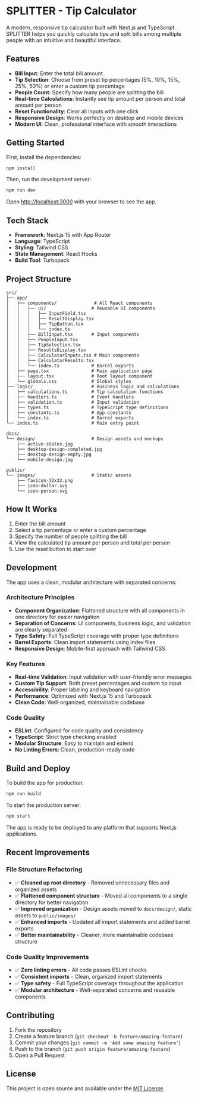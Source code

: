 # SPLITTER - Tip Calculator

A modern, responsive tip calculator built with Next.js and TypeScript. SPLITTER helps you quickly calculate tips and split bills among multiple people with an intuitive and beautiful interface.

## Features

- **Bill Input**: Enter the total bill amount
- **Tip Selection**: Choose from preset tip percentages (5%, 10%, 15%, 25%, 50%) or enter a custom tip percentage
- **People Count**: Specify how many people are splitting the bill
- **Real-time Calculations**: Instantly see tip amount per person and total amount per person
- **Reset Functionality**: Clear all inputs with one click
- **Responsive Design**: Works perfectly on desktop and mobile devices
- **Modern UI**: Clean, professional interface with smooth interactions

## Getting Started

First, install the dependencies:

```bash
npm install
```

Then, run the development server:

```bash
npm run dev
```

Open [http://localhost:3000](http://localhost:3000) with your browser to see the app.

## Tech Stack

- **Framework**: Next.js 15 with App Router
- **Language**: TypeScript
- **Styling**: Tailwind CSS
- **State Management**: React Hooks
- **Build Tool**: Turbopack

## Project Structure

```
src/
├── app/
│   ├── components/              # All React components
│   │   ├── ui/                 # Reusable UI components
│   │   │   ├── InputField.tsx
│   │   │   ├── ResultDisplay.tsx
│   │   │   ├── TipButton.tsx
│   │   │   └── index.ts
│   │   ├── BillInput.tsx       # Input components
│   │   ├── PeopleInput.tsx
│   │   ├── TipSelection.tsx
│   │   ├── ResultsDisplay.tsx
│   │   ├── CalculatorInputs.tsx # Main components
│   │   ├── CalculatorResults.tsx
│   │   └── index.ts            # Barrel exports
│   ├── page.tsx                # Main application page
│   ├── layout.tsx              # Root layout component
│   └── globals.css             # Global styles
├── logic/                      # Business logic and calculations
│   ├── calculations.ts         # Tip calculation functions
│   ├── handlers.ts             # Event handlers
│   ├── validation.ts           # Input validation
│   ├── types.ts                # TypeScript type definitions
│   ├── constants.ts            # App constants
│   └── index.ts                # Barrel exports
└── index.ts                    # Main entry point

docs/
└── design/                     # Design assets and mockups
    ├── active-states.jpg
    ├── desktop-design-completed.jpg
    ├── desktop-design-empty.jpg
    └── mobile-design.jpg

public/
└── images/                     # Static assets
    ├── favicon-32x32.png
    ├── icon-dollar.svg
    └── icon-person.svg
```

## How It Works

1. Enter the bill amount
2. Select a tip percentage or enter a custom percentage
3. Specify the number of people splitting the bill
4. View the calculated tip amount per person and total per person
5. Use the reset button to start over

## Development

The app uses a clean, modular architecture with separated concerns:

### Architecture Principles
- **Component Organization**: Flattened structure with all components in one directory for easier navigation
- **Separation of Concerns**: UI components, business logic, and validation are clearly separated
- **Type Safety**: Full TypeScript coverage with proper type definitions
- **Barrel Exports**: Clean import statements using index files
- **Responsive Design**: Mobile-first approach with Tailwind CSS

### Key Features
- **Real-time Validation**: Input validation with user-friendly error messages
- **Custom Tip Support**: Both preset percentages and custom tip input
- **Accessibility**: Proper labeling and keyboard navigation
- **Performance**: Optimized with Next.js 15 and Turbopack
- **Clean Code**: Well-organized, maintainable codebase

### Code Quality
- **ESLint**: Configured for code quality and consistency
- **TypeScript**: Strict type checking enabled
- **Modular Structure**: Easy to maintain and extend
- **No Linting Errors**: Clean, production-ready code

## Build and Deploy

To build the app for production:

```bash
npm run build
```

To start the production server:

```bash
npm start
```

The app is ready to be deployed to any platform that supports Next.js applications.

## Recent Improvements

### File Structure Refactoring
- ✅ **Cleaned up root directory** - Removed unnecessary files and organized assets
- ✅ **Flattened component structure** - Moved all components to a single directory for better navigation
- ✅ **Improved organization** - Design assets moved to `docs/design/`, static assets to `public/images/`
- ✅ **Enhanced imports** - Updated all import statements and added barrel exports
- ✅ **Better maintainability** - Cleaner, more maintainable codebase structure

### Code Quality Improvements
- ✅ **Zero linting errors** - All code passes ESLint checks
- ✅ **Consistent imports** - Clean, organized import statements
- ✅ **Type safety** - Full TypeScript coverage throughout the application
- ✅ **Modular architecture** - Well-separated concerns and reusable components

## Contributing

1. Fork the repository
2. Create a feature branch (`git checkout -b feature/amazing-feature`)
3. Commit your changes (`git commit -m 'Add some amazing feature'`)
4. Push to the branch (`git push origin feature/amazing-feature`)
5. Open a Pull Request

## License

This project is open source and available under the [MIT License](LICENSE).
